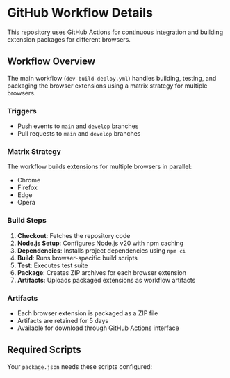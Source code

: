 # GitHub Workflow Details

This repository uses GitHub Actions for continuous integration and building extension packages for different browsers.

## Workflow Overview

The main workflow (`dev-build-deploy.yml`) handles building, testing, and packaging the browser extensions using a matrix strategy for multiple browsers.

### Triggers
- Push events to `main` and `develop` branches
- Pull requests to `main` and `develop` branches

### Matrix Strategy
The workflow builds extensions for multiple browsers in parallel:
- Chrome
- Firefox
- Edge
- Opera

### Build Steps
1. **Checkout**: Fetches the repository code
2. **Node.js Setup**: Configures Node.js v20 with npm caching
3. **Dependencies**: Installs project dependencies using `npm ci`
4. **Build**: Runs browser-specific build scripts
5. **Test**: Executes test suite
6. **Package**: Creates ZIP archives for each browser extension
7. **Artifacts**: Uploads packaged extensions as workflow artifacts

### Artifacts
- Each browser extension is packaged as a ZIP file
- Artifacts are retained for 5 days
- Available for download through GitHub Actions interface

## Required Scripts

Your `package.json` needs these scripts configured:

